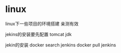 # linux
linux下一些项目的环境搭建 亲测有效

jekins的安装要先配置 tomcat jdk 

jekin的安装 docker search  jenkins docker pull jenkins
